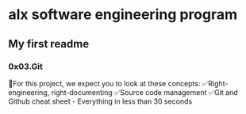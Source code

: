 # alx software engineering program
## My first readme
### 0x03.Git

📌For this project, we expect you to look at these concepts:
    ✅Right-engineering, right-documenting
    ✅Source code management
    ✅Git and Github cheat sheet - Everything in less than 30 seconds
